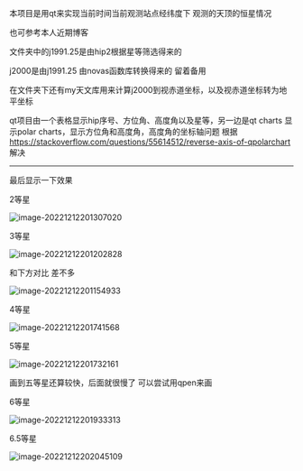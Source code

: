 本项目是用qt来实现当前时间当前观测站点经纬度下 观测的天顶的恒星情况

也可参考本人近期博客

文件夹中的j1991.25是由hip2根据星等筛选得来的

j2000是由j1991.25 由novas函数库转换得来的 留着备用

在文件夹下还有my天文库用来计算j2000到视赤道坐标，以及视赤道坐标转为地平坐标



qt项目由一个表格显示hip序号、方位角、高度角以及星等，另一边是qt charts 显示polar charts，显示方位角和高度角，高度角的坐标轴问题 根据 https://stackoverflow.com/questions/55614512/reverse-axis-of-qpolarchart 解决



---

最后显示一下效果



2等星

![image-20221212201307020](https://images-1312692717.cos.ap-nanjing.myqcloud.com/img/image-20221212201307020.png)

3等星

![image-20221212201202828](https://images-1312692717.cos.ap-nanjing.myqcloud.com/img/image-20221212201202828.png)

和下方对比 差不多

![image-20221212201154933](https://images-1312692717.cos.ap-nanjing.myqcloud.com/img/image-20221212201154933.png)

4等星

![image-20221212201741568](https://images-1312692717.cos.ap-nanjing.myqcloud.com/img/image-20221212201741568.png)

5等星

![image-20221212201732161](https://images-1312692717.cos.ap-nanjing.myqcloud.com/img/image-20221212201732161.png)

画到五等星还算较快，后面就很慢了 可以尝试用qpen来画

6等星

![image-20221212201933313](https://images-1312692717.cos.ap-nanjing.myqcloud.com/img/image-20221212201933313.png)

6.5等星

![image-20221212202045109](https://images-1312692717.cos.ap-nanjing.myqcloud.com/img/image-20221212202045109.png)
